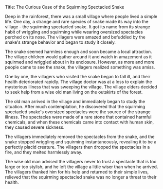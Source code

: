 Title: The Curious Case of the Squirming Spectacled Snake

Deep in the rainforest, there was a small village where people lived a simple life. One day, a strange and rare species of snake made its way into the village - the squirming spectacled snake. It got its name from its strange habit of wriggling and squirming while wearing oversized spectacles perched on its nose. The villagers were amazed and befuddled by the snake's strange behavior and began to study it closely.

The snake seemed harmless enough and soon became a local attraction. The village children would gather around it and watch in amazement as it squirmed and wriggled about in its enclosure. However, as more and more people came to see the snake, the villagers realized something was amiss.

One by one, the villagers who visited the snake began to fall ill, and their health deteriorated rapidly. The village doctor was at a loss to explain the mysterious illness that was sweeping the village. The village elders decided to seek help from a wise old man living on the outskirts of the forest.

The old man arrived in the village and immediately began to study the situation. After much contemplation, he discovered that the squirming spectacled snake's oversized spectacles were the source of the strange illness. The spectacles were made of a rare stone that contained harmful chemicals, and when these chemicals came into contact with human skin, they caused severe sickness.

The villagers immediately removed the spectacles from the snake, and the snake stopped wriggling and squirming instantaneously, revealing it to be a perfectly placid creature. The villagers then dropped the spectacles in a fire, and they melted harmlessly away.

The wise old man advised the villagers never to trust a spectacle that is too large or too stylish, and he left the village a little wiser than when he arrived. The villagers thanked him for his help and returned to their simple lives, relieved that the squirming spectacled snake was no longer a threat to their health.